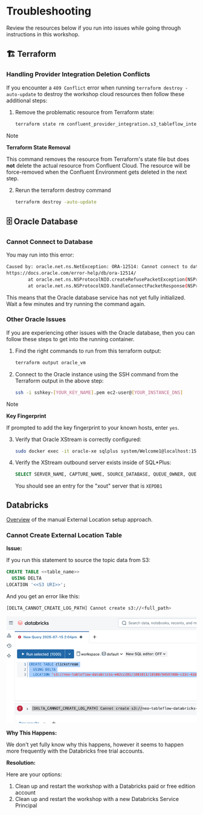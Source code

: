 # Troubleshooting

Review the resources below if you run into issues while going through instructions in this workshop.

## 🏗️ Terraform

### Handling Provider Integration Deletion Conflicts

If you encounter a `409 Conflict` error when running `terraform destroy -auto-update` to destroy the workshop cloud resources then follow these additional steps:

1. Remove the problematic resource from Terraform state:

   ```sh
   terraform state rm confluent_provider_integration.s3_tableflow_integration
   ```

> [!NOTE]
> **Terraform State Removal**
>
> This command removes the resource from Terraform's state file but does **not** delete the actual resource from Confluent Cloud. The resource will be force-removed when the Confluent Environment gets deleted in the next step.

2. Rerun the terraform destroy command

   ```sh
   terraform destroy -auto-update
   ```

## 🗄️ Oracle Database

### Cannot Connect to Database

You may run into this error:

```sh
Caused by: oracle.net.ns.NetException: ORA-12514: Cannot connect to database. Service XEPDB1 is not registered with the listener at host 18.221.129.77 port 1521. (CONNECTION_ID=iRbDfISmRYSBvxFTxgCb8Q==)
https://docs.oracle.com/error-help/db/ora-12514/
        at oracle.net.ns.NSProtocolNIO.createRefusePacketException(NSProtocolNIO.java:916)
        at oracle.net.ns.NSProtocolNIO.handleConnectPacketResponse(NSProtocolNIO.java:462)
```

This means that the Oracle database service has not yet fully initialized. Wait a few minutes and try running the command again.

### Other Oracle Issues

If you are experiencing other issues with the Oracle database, then you can follow these steps to get into the running container.

1. Find the right commands to run from this terraform output:

   ```sh
   terraform output oracle_vm
   ```

2. Connect to the Oracle instance using the SSH command from the Terraform output in the above step:

   ```sh
   ssh -i sshkey-[YOUR_KEY_NAME].pem ec2-user@[YOUR_INSTANCE_DNS]
   ```

> [!NOTE]
> **Key Fingerprint**
>
> If prompted to add the key fingerprint to your known hosts, enter `yes`.

3. Verify that Oracle XStream is correctly configured:

   ```sh
   sudo docker exec -it oracle-xe sqlplus system/Welcome1@localhost:1521/XE
   ```

4. Verify the XStream outbound server exists inside of SQL\*Plus:

   ```sql
   SELECT SERVER_NAME, CAPTURE_NAME, SOURCE_DATABASE, QUEUE_OWNER, QUEUE_NAME FROM ALL_XSTREAM_OUTBOUND;
   ```

   You should see an entry for the "xout" server that is `XEPDB1`

## Databricks

[Overview](https://docs.confluent.io/cloud/current/topics/tableflow/get-started/quick-start-delta-lake.html#create-and-query-an-external-delta-lake-table) of the manual External Location setup approach.

### Cannot Create External Location Table

**Issue:**

If you run this statement to source the topic data from S3:

```sql
CREATE TABLE <<table_name>>
  USING DELTA
LOCATION '<<S3 URI>>';
```

And you get an error like this:

```sh
[DELTA_CANNOT_CREATE_LOG_PATH] Cannot create s3://<full_path>
```

![Delta error create log path](../images/databricks_error_cannot_create_path.png)

**Why This Happens:**

We don't yet fully know why this happens, however it seems to happen more frequently with the Databricks free trial accounts.

**Resolution:**

Here are your options:

1. Clean up and restart the workshop with a Databricks paid or free edition account
2. Clean up and restart the workshop with a new Databricks Service Principal
